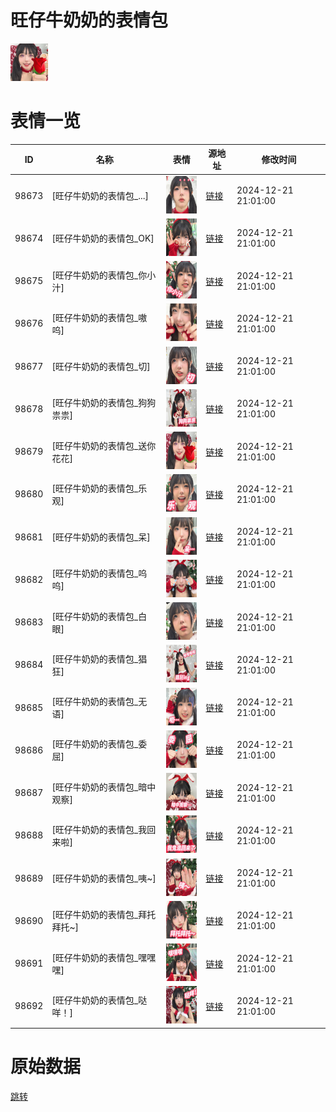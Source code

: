 # 旺仔牛奶奶的表情包

<img src="./cover.png" height="60" alt="cover" />

# 表情一览

|ID|名称|表情|源地址|修改时间|
|----|----|----|----|----|
|98673|[旺仔牛奶奶的表情包_...]|<img src="./pic/098673_%5B旺仔牛奶奶的表情包_...%5D.jpg" height="60" alt="..."/>|[链接](https://i0.hdslb.com/bfs/garb/f01fa92d83738d8a1a08b8746246fbf9f38d2220.jpg)|2024-12-21 21:01:00|
|98674|[旺仔牛奶奶的表情包_OK]|<img src="./pic/098674_%5B旺仔牛奶奶的表情包_OK%5D.jpg" height="60" alt="OK"/>|[链接](https://i0.hdslb.com/bfs/garb/e274466a8dc2bd774ba7f2504ed0889d85b71d20.jpg)|2024-12-21 21:01:00|
|98675|[旺仔牛奶奶的表情包_你小汁]|<img src="./pic/098675_%5B旺仔牛奶奶的表情包_你小汁%5D.jpg" height="60" alt="你小汁"/>|[链接](https://i0.hdslb.com/bfs/garb/9175233b7a287a9a3edaa201ad96cb668c56126c.jpg)|2024-12-21 21:01:00|
|98676|[旺仔牛奶奶的表情包_嗷呜]|<img src="./pic/098676_%5B旺仔牛奶奶的表情包_嗷呜%5D.jpg" height="60" alt="嗷呜"/>|[链接](https://i0.hdslb.com/bfs/garb/5b8c28c018b95b2554ec2d70aff9df02a94070d8.jpg)|2024-12-21 21:01:00|
|98677|[旺仔牛奶奶的表情包_切]|<img src="./pic/098677_%5B旺仔牛奶奶的表情包_切%5D.jpg" height="60" alt="切"/>|[链接](https://i0.hdslb.com/bfs/garb/ef2e9c56d0d6680fb8bd1e5f38f01991c8b7aaf4.jpg)|2024-12-21 21:01:00|
|98678|[旺仔牛奶奶的表情包_狗狗祟祟]|<img src="./pic/098678_%5B旺仔牛奶奶的表情包_狗狗祟祟%5D.jpg" height="60" alt="狗狗祟祟"/>|[链接](https://i0.hdslb.com/bfs/garb/1b3c8bb510e9ee1dc6e15a684f1d29c371eb9649.jpg)|2024-12-21 21:01:00|
|98679|[旺仔牛奶奶的表情包_送你花花]|<img src="./pic/098679_%5B旺仔牛奶奶的表情包_送你花花%5D.jpg" height="60" alt="送你花花"/>|[链接](https://i0.hdslb.com/bfs/garb/19fa22c057a5655cee4a2053b200baa7194d47b6.jpg)|2024-12-21 21:01:00|
|98680|[旺仔牛奶奶的表情包_乐观]|<img src="./pic/098680_%5B旺仔牛奶奶的表情包_乐观%5D.jpg" height="60" alt="乐观"/>|[链接](https://i0.hdslb.com/bfs/garb/29867626c79b0ac9798d932b721fa932d06d91a9.jpg)|2024-12-21 21:01:00|
|98681|[旺仔牛奶奶的表情包_呆]|<img src="./pic/098681_%5B旺仔牛奶奶的表情包_呆%5D.jpg" height="60" alt="呆"/>|[链接](https://i0.hdslb.com/bfs/garb/9a42c3d70d0da9248fd1fe9496cd8fd70f6878ab.jpg)|2024-12-21 21:01:00|
|98682|[旺仔牛奶奶的表情包_呜呜]|<img src="./pic/098682_%5B旺仔牛奶奶的表情包_呜呜%5D.jpg" height="60" alt="呜呜"/>|[链接](https://i0.hdslb.com/bfs/garb/40ad3a9e65ab849bbeb2f5ec0199b5e42759e418.jpg)|2024-12-21 21:01:00|
|98683|[旺仔牛奶奶的表情包_白眼]|<img src="./pic/098683_%5B旺仔牛奶奶的表情包_白眼%5D.jpg" height="60" alt="白眼"/>|[链接](https://i0.hdslb.com/bfs/garb/3bde74569e66b1df8f95973d8887837ee3570358.jpg)|2024-12-21 21:01:00|
|98684|[旺仔牛奶奶的表情包_猖狂]|<img src="./pic/098684_%5B旺仔牛奶奶的表情包_猖狂%5D.jpg" height="60" alt="猖狂"/>|[链接](https://i0.hdslb.com/bfs/garb/ec229c305e03b9f7090593dfa8603e7efe2d5db5.jpg)|2024-12-21 21:01:00|
|98685|[旺仔牛奶奶的表情包_无语]|<img src="./pic/098685_%5B旺仔牛奶奶的表情包_无语%5D.jpg" height="60" alt="无语"/>|[链接](https://i0.hdslb.com/bfs/garb/e7a1f037f0e4f034c18cac63e645c1ebc26785cb.jpg)|2024-12-21 21:01:00|
|98686|[旺仔牛奶奶的表情包_委屈]|<img src="./pic/098686_%5B旺仔牛奶奶的表情包_委屈%5D.jpg" height="60" alt="委屈"/>|[链接](https://i0.hdslb.com/bfs/garb/f423f60c10da148f4d95fd8ba0cef5b12a8ecc7f.jpg)|2024-12-21 21:01:00|
|98687|[旺仔牛奶奶的表情包_暗中观察]|<img src="./pic/098687_%5B旺仔牛奶奶的表情包_暗中观察%5D.jpg" height="60" alt="暗中观察"/>|[链接](https://i0.hdslb.com/bfs/garb/a9c55b1c4a5962901f8551641366afbce7664c45.jpg)|2024-12-21 21:01:00|
|98688|[旺仔牛奶奶的表情包_我回来啦]|<img src="./pic/098688_%5B旺仔牛奶奶的表情包_我回来啦%5D.jpg" height="60" alt="我回来啦"/>|[链接](https://i0.hdslb.com/bfs/garb/954bd6bda923107550c5c0efaf3bae2ebc67e915.jpg)|2024-12-21 21:01:00|
|98689|[旺仔牛奶奶的表情包_咦~]|<img src="./pic/098689_%5B旺仔牛奶奶的表情包_咦~%5D.jpg" height="60" alt="咦~"/>|[链接](https://i0.hdslb.com/bfs/garb/8811f2c0fba86fadda428f78f6833a558c132c51.jpg)|2024-12-21 21:01:00|
|98690|[旺仔牛奶奶的表情包_拜托拜托~]|<img src="./pic/098690_%5B旺仔牛奶奶的表情包_拜托拜托~%5D.jpg" height="60" alt="拜托拜托~"/>|[链接](https://i0.hdslb.com/bfs/garb/81bb2b586f250ec9f085fff58afdfb8884418b92.jpg)|2024-12-21 21:01:00|
|98691|[旺仔牛奶奶的表情包_嘿嘿嘿]|<img src="./pic/098691_%5B旺仔牛奶奶的表情包_嘿嘿嘿%5D.jpg" height="60" alt="嘿嘿嘿"/>|[链接](https://i0.hdslb.com/bfs/garb/729a349223500b3f5dd77a4ead9ad649277d094f.jpg)|2024-12-21 21:01:00|
|98692|[旺仔牛奶奶的表情包_哒咩！]|<img src="./pic/098692_%5B旺仔牛奶奶的表情包_哒咩！%5D.jpg" height="60" alt="哒咩！"/>|[链接](https://i0.hdslb.com/bfs/garb/a0962464355e40493060c986c3e388ff3fa33da9.jpg)|2024-12-21 21:01:00|

# 原始数据

[跳转](./raw.json)

